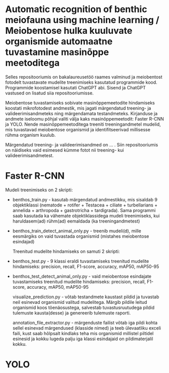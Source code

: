 # Automatic recognition of benthic meiofauna using machine learning / Meiobentose hulka kuuluvate organismide automaatne tuvastamine masinõppe meetoditega 

Selles repositooriumis on bakalaureusetöö raames valminud ja meiobentost fotodelt tuvastavate mudelite treenimiseks kasutatud programmide kood. Programmide koostamisel kasutati ChatGPT abi. Sisend ja ChatGPT vastused on lisatud siia repositooriumisse.

Meiobentose tuvastamiseks sobivate masinõppemeetodite hindamiseks koostati mikrofotodest andmestik, mis jagati märgendatud treening- ja valideerimisandmeteks ning märgendamata testandmeteks. Kirjanduse ja andmete iseloomu põhjal valiti välja kaks masinõppemeetodit: Faster R-CNN ja YOLO. Nende masinõppemeetoditega treeniti treeningandmetel mudelid, mis tuvastavad meiobentose organismid ja identifitseerivad millisesse rühma organism kuulub. 

Märgendatud treening- ja valideerimisandmed on ... . Siin repositooriumis on näidiseks vaid esimesed kümme fotot nii treening- kui valideerimisandmetest. 

# Faster R-CNN
Mudeli treenimiseks on 2 skripti: 
* benthos_train.py - kasutab märgendatud andmestikku, mis sisaldab 9 objektiklassi (nematode + rotifer + Testacea + ciliate + turbellarians + annelida + arthropoda + gastrotricha + tardigrada). Sama programmi saab kasutada ka vähemate objektiklassidega mudeli treenimiseks, kui haruldasem(ad) rühm(ad) eemaldada (ka treeningandmetest)
* benthos_train_detect_animal_only.py - treenib mudeli(d), mille eesmärgiks on vaid tuvastada organismid (mistahes meiobentose esindajad)

  Treenitud mudelite hindamiseks on samuti 2 skripti:
* benthos_test.py - 9 klassi eraldi tuvastamiseks treenitud mudelite hindamiseks: precision, recall, F1-score, accuracy, mAP50, mAP50-95
* benthos_test_detect_animal_only.py - vaid meiobentose esindajate tuvastamiseks treenitud mudelite hindamiseks: precision, recall, F1-score, accuracy, mAP50, mAP50-95

  visualize_prediction.py - võtab testandmete kaustast pildid ja tuvastab neil esinevad organismid valitud mudelitega. Märgib pildile leitud organismid koos tõenäosustega, salvestab tuvastusruutudega pildid tulemuste kausta(desse) ja genereerib tulemuste raporti.

  annotation_file_extractor.py - märgenduste failist võtab iga pildi kohta sellel esinevad märgendused (klasside nimed) ja teeb ülevaatliku exceli faili, kust saab hõlpsalt kindlaks teha mis organismid millistel piltidel esinesid ja kokku lugeda palju iga klassi esindajaid on pildimaterjalil kokku.

# YOLO

 
